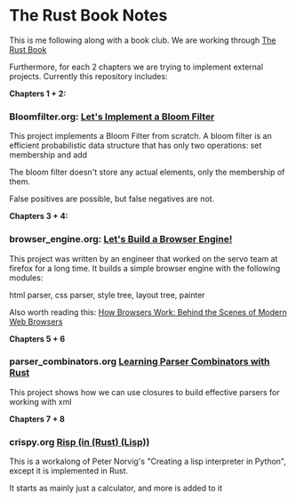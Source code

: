 # The Rust Book Notes

This is me following along with a book club. 
We are working through [The Rust Book](https://doc.rust-lang.org/stable/book/title-page.html)

Furthermore, for each 2 chapters we are trying to implement external projects.
Currently this repository includes:

**Chapters 1 + 2:**

### Bloomfilter.org: [Let's Implement a Bloom Filter](https://onatm.dev/2020/08/10/let-s-implement-a-bloom-filter/)

This project implements a Bloom Filter from scratch. A bloom filter is an efficient probabilistic data structure that has only two operations:
set membership and add

The bloom filter doesn't store any actual elements, only the membership of them.

False positives are possible, but false negatives are not. 

**Chapters 3 + 4:**

### browser_engine.org: [Let's Build a Browser Engine!](https://limpet.net/mbrubeck/2014/08/08/toy-layout-engine-1.html)

This project was written by an engineer that worked on the servo team at firefox for a long time.
It builds a simple browser engine with the following modules:

html parser, css parser, style tree, layout tree, painter

Also worth reading this: [How Browsers Work: Behind the Scenes of Modern Web Browsers](https://www.html5rocks.com/en/tutorials/internals/howbrowserswork/)

**Chapters 5 + 6**

### parser_combinators.org [Learning Parser Combinators with Rust](https://bodil.lol/parser-combinators/)

This project shows how we can use closures to build effective parsers for working with xml

**Chapters 7 + 8**

### crispy.org [Risp (in (Rust) (Lisp))](https://stopa.io/post/222)

This is a workalong of Peter Norvig's "Creating a lisp interpreter in Python", except it is implemented in Rust.

It starts as mainly just a calculator, and more is added to it

